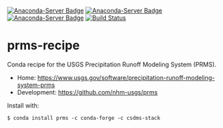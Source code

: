 [![Anaconda-Server Badge](https://anaconda.org/csdms-stack/prms/badges/version.svg)](https://anaconda.org/csdms-stack/prms)
[![Anaconda-Server Badge](https://anaconda.org/csdms-stack/prms/badges/platforms.svg)](https://anaconda.org/csdms-stack/prms)
[![Anaconda-Server Badge](https://anaconda.org/csdms-stack/prms/badges/downloads.svg)](https://anaconda.org/csdms-stack/prms)
[![Build Status](https://travis-ci.org/csdms-stack/prms-recipe.svg?branch=master)](https://travis-ci.org/csdms-stack/prms-recipe)

# prms-recipe

Conda recipe for the USGS Precipitation Runoff Modeling System (PRMS).

* Home: https://www.usgs.gov/software/precipitation-runoff-modeling-system-prms
* Development: https://github.com/nhm-usgs/prms

Install with:

    $ conda install prms -c conda-forge -c csdms-stack

